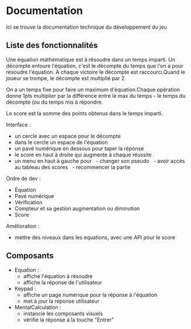 # Documentation

Ici se trouve la documentation technique du développement du jeu

## Liste des fonctionnalités

Une équation mathématique est à résoudre dans un temps imparti.
Un décompte entoure l'équation, c'est le décompte du temps que l'on a pour resoudre l'équation.
À chaque victoire le décompte est raccourci.Quand le joueur se trompe, le décompte est multiplié par 2.

On a un temps fixe pour faire un maximum d'équation.Chaque opération donne 1pts multiplier par la différence entre le max du temps - le temps du décompte (ou du temps mis à répondre.

Le score est la somme des points obtenus dans le temps imparti.

Interface :
- un cercle avec un espace pour le décompte
- dans le cercle un espace de l'équation
- un pavé numérique en dessous pour taper la réponse
- le score en haut à droite qui augmente à chaque réussite
- un menu en haut à gauche pour
  - changer son pseudo
  - avoir accès au tableau des scores
  - recommencer la partie

Ordre de dev :
- Équation
- Pavé numérique
- Vérification
- Compteur et sa gestion augmentation ou diminution
- Score

Amélioration :
- mettre des niveaux dans les equations, avec une API pour le score

## Composants

- Equation :
  - affiche l'équation à résoudre
  - affiche la réponse de l'utilisateur
- Keypad :
  - affiche un page numérique pour la réponse à l'équation
  - met à jour la réponse utilisateur
- MentalCalculation :
  - instancie les composants visuels
  - vérifie la réponse à la touche "Entrer"